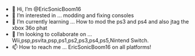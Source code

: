 - 👋 Hi, I’m @EricSonicBoom16
- 👀 I’m interested in ... modding and fixing consoles
- 🌱 I’m currently learning ... How to mod the ps3 and ps4 and also jtag the xbox 36o phat
- 💞️ I’m looking to collaborate on ... Wii,psp,psvita,psp,ps1,ps2,ps3,ps4,ps5,Nintend Switch.
- 📫 How to reach me ... EricSonicBoom16 on all platforms!
